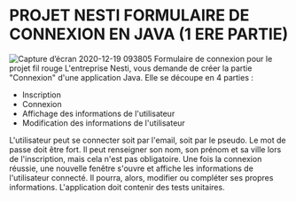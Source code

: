 # PROJET NESTI FORMULAIRE DE CONNEXION EN JAVA (1 ERE PARTIE)
![Capture d’écran 2020-12-19 093805](https://user-images.githubusercontent.com/72068188/104430710-57633f00-5587-11eb-9562-00ab954e3f50.png)
Formulaire de connexion pour le projet fil rouge
L'entreprise Nesti, vous demande de créer la partie "Connexion" d'une application Java. Elle se découpe en 4 parties : 
- Inscription
- Connexion 
- Affichage des informations de l'utilisateur
- Modification des informations de l'utilisateur

L'utilisateur peut se connecter soit par l'email, soit par le pseudo. Le mot de passe doit être fort. Il peut renseigner son nom, son prénom et sa ville lors de l'inscription, mais cela n'est pas obligatoire.
Une fois la connexion réussie, une nouvelle fenêtre s'ouvre et affiche les informations de l'utilisateur connecté. Il pourra, alors, modifier  ou compléter ses propres informations.
L'application doit contenir des tests unitaires.
